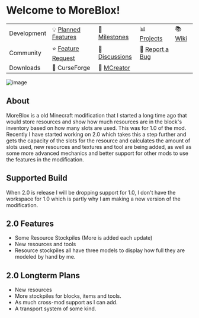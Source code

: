 # Welcome to MoreBlox!
| | | | | |
| --- | --- | --- | --- | --- |
| Development | 💡 [Planned Features](https://github.com/northwesttrees-gaming/MoreBlox/wiki/Planned-Features) | 📆 [Milestones](https://github.com/northwesttrees-gaming/MoreBlox/milestones) | 📊 [Projects](https://github.com/orgs/northwesttrees-gaming/projects/6) | 📚 [Wiki](https://github.com/northwesttrees-gaming/MoreBlox/wiki) |
| Community | ⭐ [Feature Request](https://github.com/northwesttrees-gaming/MoreBlox/discussions/categories/ideas) | 💬 [Discussions](https://github.com/northwesttrees-gaming/MoreBlox/discussions/categories/general) | 🐛 [Report a Bug](https://github.com/northwesttrees-gaming/MoreBlox/discussions/categories/bug-reports)
| Downloads | 📁 CurseForge | 📁 [MCreator](https://mcreator.net/modification/50261/more-blox-storage-mod) | | |

![image](https://user-images.githubusercontent.com/47284617/217363637-0c3183d4-518d-4838-b879-caef442ca793.png)

## About
MoreBlox is a old Minecraft modification that I started a long time ago that would store resources and show how much resources are in the block's inventory based on how many slots are used. This was for 1.0 of the mod. Recently I have started working on 2.0 which takes this a step further and gets the capacity of the slots for the resource and calculates the amount of slots used, new resources and textures and tool are being added, as well as some more advanced mechanics and better support for other mods to use the features in the modification.

## Supported Build
When 2.0 is release I will be dropping support for 1.0, I don't have the workspace for 1.0 which is partly why I am making a new version of the modification.

## 2.0 Features
- Some Resource Stockpiles (More is added each update)
- New resources and tools
- Resource stockpiles all have three models to display how full they are modeled by hand by me.

## 2.0 Longterm Plans
- New resources
- More stockpiles for blocks, items and tools.
- As much cross-mod support as I can add.
- A transport system of some kind.
